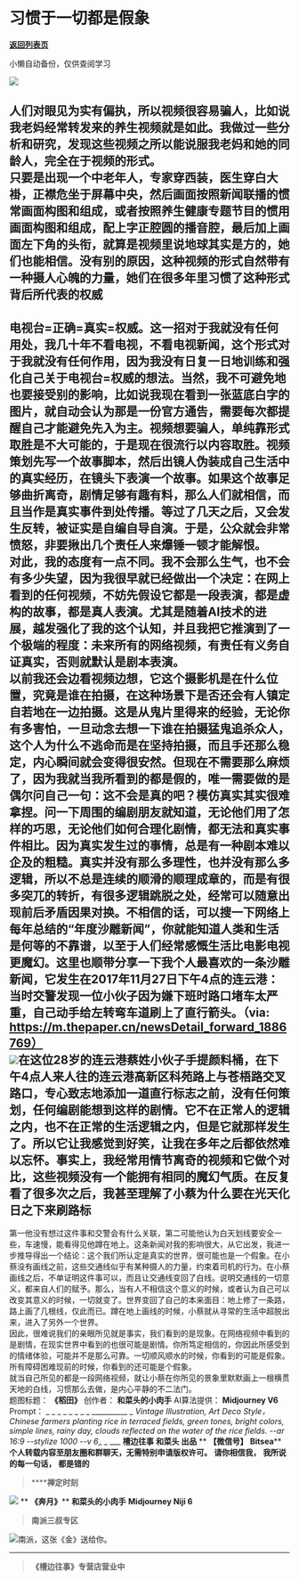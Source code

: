 # 习惯于一切都是假象

[**返回列表页**](/gzh/槽边往事)

小懒自动备份，仅供查阅学习

![](https://mmbiz.qpic.cn/mmbiz_jpg/Ia6gU9JNtkpicTSfNcvOce2VzuZL2MXkt8U4QLyKD9OyISnPY6OSChUOhgfOTibT374f3Lzc6c06p0zlMia7j3vdw/640?wx_fmt=jpeg&from;=appmsg)

人们对眼见为实有偏执，所以视频很容易骗人，比如说我老妈经常转发来的养生视频就是如此。我做过一些分析和研究，发现这些视频之所以能说服我老妈和她的同龄人，完全在于视频的形式。  
只要是出现一个中老年人，专家穿西装，医生穿白大褂，正襟危坐于屏幕中央，然后画面按照新闻联播的惯常画面构图和组成，或者按照养生健康专题节目的惯用画面构图和组成，配上字正腔圆的播音腔，最后加上画面左下角的头衔，就算是视频里说地球其实是方的，她们也能相信。没有别的原因，这种视频的形式自然带有一种摄人心魄的力量，她们在很多年里习惯了这种形式背后所代表的权威
---
电视台=正确=真实=权威。这一招对于我就没有任何用处，我几十年不看电视，不看电视新闻，这个形式对于我就没有任何作用，因为我没有日复一日地训练和强化自己关于电视台=权威的想法。当然，我不可避免地也要接受别的影响，比如说我现在看到一张蓝底白字的图片，就自动会认为那是一份官方通告，需要每次都提醒自己才能避免先入为主。视频想要骗人，单纯靠形式取胜是不大可能的，于是现在很流行以内容取胜。视频策划先写一个故事脚本，然后出镜人伪装成自己生活中的真实经历，在镜头下表演一个故事。如果这个故事足够曲折离奇，剧情足够有趣有料，那么人们就相信，而且当作是真实事件到处传播。等过了几天之后，又会发生反转，被证实是自编自导自演。于是，公众就会非常愤怒，非要揪出几个责任人来爆锤一顿才能解恨。  
对此，我的态度有一点不同。我不会那么生气，也不会有多少失望，因为我很早就已经做出一个决定：在网上看到的任何视频，不妨先假设它都是一段表演，都是虚构的故事，都是真人表演。尤其是随着AI技术的进展，越发强化了我的这个认知，并且我把它推演到了一个极端的程度：未来所有的网络视频，有责任有义务自证真实，否则就默认是剧本表演。  
以前我还会边看视频边想，它这个摄影机是在什么位置，究竟是谁在拍摄，在这种场景下是否还会有人镇定自若地在一边拍摄。这是从鬼片里得来的经验，无论你有多害怕，一旦动念去想一下谁在拍摄猛鬼追杀众人，这个人为什么不逃命而是在坚持拍摄，而且手还那么稳定，内心瞬间就会变得很安然。但现在不需要那么麻烦了，因为我就当我所看到的都是假的，唯一需要做的是偶尔问自己一句：这不会是真的吧？模仿真实其实很难拿捏。问一下周围的编剧朋友就知道，无论他们用了怎样的巧思，无论他们如何合理化剧情，都无法和真实事件相比。因为真实发生过的事情，总是有一种剧本难以企及的粗糙。真实并没有那么多理性，也并没有那么多逻辑，所以不总是连续的顺滑的顺理成章的，而是有很多突兀的转折，有很多逻辑跳脱之处，经常可以随意出现前后矛盾因果对换。不相信的话，可以搜一下网络上每年总结的“年度沙雕新闻”，你就能知道人类和生活是何等的不靠谱，以至于人们经常感慨生活比电影电视更魔幻。这里也顺带分享一下我个人最喜欢的一条沙雕新闻，它发生在2017年11月27日下午4点的连云港：当时交警发现一位小伙子因为嫌下班时路口堵车太严重，自己动手给左转弯车道刷上了直行箭头。（via:
https://m.thepaper.cn/newsDetail_forward_1886769）  
![](https://mmbiz.qpic.cn/mmbiz_jpg/Ia6gU9JNtkpicTSfNcvOce2VzuZL2MXktlibGJW37QZ3frBBjd5OoAt0CVybN6xK0nQiaV7icmYj69uLLlXibKt2micQ/640?wx_fmt=jpeg&from;=appmsg)在这位28岁的连云港蔡姓小伙子手提颜料桶，在下午4点人来人往的连云港高新区科苑路上与苍梧路交叉路口，专心致志地添加一道直行标志之前，没有任何策划，任何编剧能想到这样的剧情。它不在正常人的逻辑之内，也不在正常的生活逻辑之内，但是它就那样发生了。所以它让我感觉到好笑，让我在多年之后都依然难以忘怀。事实上，我经常用情节离奇的视频和它做个对比，这些视频没有一个能拥有相同的魔幻气质。在反复看了很多次之后，我甚至理解了小蔡为什么要在光天化日之下来刷路标
---
第一他没有想过这件事和交警会有什么关联，第二可能他认为白天划线要安全一些，车速慢，能看得见他蹲在地上。这条新闻对我的影响很大，从它出发，我进一步推导得出一个结论：这个我们所认定是真实的世界，很可能也是一个假象。在小蔡没有画线之前，这些交通线似乎有某种摄人的力量，约束着司机的行为。在小蔡画线之后，不单证明这件事可以，而且让交通线变回了白线。说明交通线的一切意义，都来自人们的赋予。那么，当有人不相信这个意义的时候，或者认为自己可以改变其意义的时候，一切就变了。世界变回了自己的本来面目：地上修了一条路，路上画了几根线，仅此而已。蹲在地上画线的时候，小蔡就从寻常的生活中超脱出来，进入了另外一个世界。  
因此，很难说我们的亲眼所见就是事实，我们看到的是现象。在网络视频中看到的是剧情，在现实世界中看到的也很可能是剧情。你所笃定相信的，你因此所感受到的情绪体验，可能并不是那么可靠。一切顺风顺水的时候，你看到的可能是假象。所有障碍困难现前的时候，你看到的还可能是个假象。  
就当自己所见的都是一段网络视频，就让小蔡在你所见的景象里默默画上一根横贯天地的白线，习惯那么去做，是内心平静的不二法门。  
题图标题： **《稻田》** 创作者： **和菜头的小肉手** AI算法提供： **Midjourney V6** Prompt： _ _ _ _ _ _
_ _ __________ _ _Vintage Illustration, Art Deco Style，Chinese farmers
planting rice in terraced fields, green tones, bright colors, simple lines,
rainy day, clouds reflected on the water of the rice fields. --ar 16:9
--stylize 1000 \--v 6__ _ ___ **槽边往事** **和菜头 出品** ** **【微信号】** **Bitsea****
**个人转载内容至朋友圈和群聊天，无需特别申请版权许可。** **请你相信我，** **我所说的每一句话，** **都是错的**

>  ******禅定时刻**

![](https://mmbiz.qpic.cn/mmbiz_jpg/Ia6gU9JNtkpicTSfNcvOce2VzuZL2MXkt9TsokrdQh1WZwHgL06iap3BPy4QMFIPjGEwXuyGw1Yxx5EVZqaOIZDw/640?wx_fmt=jpeg&from;=appmsg)
** **《奔月》**** **和菜头的小肉手** **Midjourney Niji 6**

>  **南派三叔专区**

![](https://mmbiz.qpic.cn/mmbiz_jpg/Ia6gU9JNtkqmMO47Km6pPaGRQYl15ibD4ibP5cRda8CHFlBKX5O8oD0Nufxn8wRhicOjYG31Z3h3Df7vgVKUgwBfw/640?wx_fmt=jpeg&from;=appmsg)南派，这张《金》送给你。
****

>  **《槽边往事》专营店营业中**

